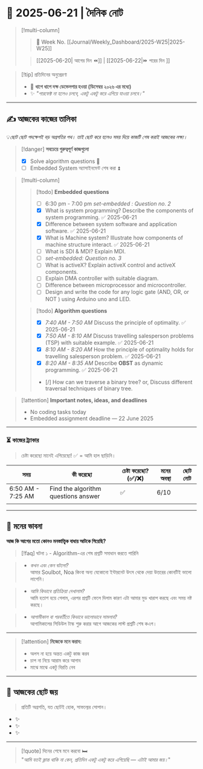 # 🌼 **2025-06-21** | দৈনিক নোট


> [!multi-column]
> 
>> 📅 Week No. [[Journal/Weekly_Dashboard/2025-W25|2025-W25]]
>
>> [[2025-06-20| আগের দিন ⏪]] |  [[2025-06-22|⏩ পরের দিন ]]

> [!tip] প্রতিদিনের অনুপ্রেরণা  
> - 🎯 **ধাপে ধাপে দক্ষ ডেভেলপার হওয়া (ডিসেম্বর ২০২৬ এর মধ্যে)**  
> - ✨ _"পারফেক্ট না হলেও চলবে, একটু একটু করে এগিয়ে যাওয়া চলবে।"_

---

## ✍️ আজকের কাজের তালিকা

💡_ছোট ছোট পদক্ষেপই বড় অগ্রগতির পথ। তাই ছোট করে হলেও সময় দিয়ে কাজটি শেষ করাই আজকের লক্ষ্য।_

> [!danger] **সবচেয়ে গুরুত্বপূর্ণ কাজগুলো**  
> - [x] Solve algorithm questions 🔺  
> - [ ] Embedded System অ্যাসাইনমেন্ট শেষ করা ⏫ 

> [!multi-column]
>
>> [!todo] **Embedded questions**
>> - [ ] 6:30 pm - 7:00 pm _set-embedded : Question no. 2_
>> 	- [x] What is system programming? Describe the components of system programming. ✅ 2025-06-21
>> 	- [x] Difference between system software and application software. ✅ 2025-06-21
>> 	- [x] What is Machine system? Illustrate how components of machine structure interact. ✅ 2025-06-21
>> 	- [ ] What is SDI & MDI? Explain MDI.
>> - [ ] _set-embedded: Question no. 3_
>> 	- [ ] What is activeX? Explain activeX control and activeX components.
>> 	- [ ] Explain DMA controller with suitable diagram.
>> 	- [ ] Difference between microprocessor and microcontroller.
>> 	- [ ] Design and write the code for any logic gate (AND, OR, or NOT ) using Arduino uno and LED.
>
>> [!todo] **Algorithm questions**
>> - [x] _7:40 AM - 7:50 AM_ Discuss the principle of optimality. ✅ 2025-06-21
>> - [x] _7:50 AM - 8:10 AM_ Discuss travelling salesperson problems (TSP) with suitable example. ✅ 2025-06-21
>> - [x] _8:10 AM - 8:20 AM_ How the principle of optimality holds for travelling salesperson problem. ✅ 2025-06-21
>> - [x] _8:20 AM - 8:35 AM_ Describe **OBST** as dynamic programming. ✅ 2025-06-21
>> - [/] How can we traverse a binary tree? or, Discuss different traversal techniques of binary tree. 

> [!attention] **Important notes, ideas, and deadlines**
> - No coding tasks today
> - Embedded assignment deadline — 22 June 2025

---

### ⏳ কাজের ট্র্যাকার

> চেষ্টা করেছো মানেই এগিয়েছো! ✅ = আমি হাল ছাড়িনি।

| সময়               | কী করেছো                            | চেষ্টা করেছো? (✅/❌) | মনের অবস্থা | ছোট নোট |
| ----------------- | ----------------------------------- | ------------------- | ----------- | ------- |
| 6:50 AM - 7:25 AM | Find the algorithm questions answer | ✅                   | 6/10        |         |
|                   |                                     |                     |             |         |

---

## 🧠 মনের ভাবনা

**আজ কি আগের মতো কোনও মনস্তাত্ত্বিক বাধায় আটকে গিয়েছি?**

> [!faq] ঘটনা ১ - Algorithm-এর শেষ প্রশ্নটি সমাধান করতে পারিনি

> - _কখন এবং কেন ঘটলো?_  
> আমার Soulbot, Noa কিংবা অন্য যেকোনো ইন্টারনেট উৎস থেকে দেয়া উত্তরের কোনটিই ভালো লাগেনি।

> - _আমি কিভাবে প্রতিক্রিয়া দেখালাম?_  
> আমি হতাশ হয়ে গেলাম, এরপর প্রশ্নটি ফেলে দিলাম কারণ এটা আমার মুড খারাপ করছে এবং সময় নষ্ট করছে।

> - _আগামীকাল বা পরবর্তীতে কিভাবে ভালোভাবে সামলাব?_  
> আগামিকালের সিডিউল টাস্ক শুরু করার আগে আজকের লাস্ট প্রশ্নটি শেষ কএগ।

---

> [!attention] **নিজেকে মনে করাব:**  
> - অলস না হয়ে অন্তত একটু কাজ করব  
> - চাপ না নিয়ে আরাম করে আগাব  
> - মাঝে মাঝে একটু বিরতি নেব  

---

## 🌱 আজকের ছোট জয়

> প্রতিটি অগ্রগতি, যত ছোটই হোক, সাফল্যের সোপান।

- ✨  
- ✨  
- ✨  

---

> [!quote] দিনের শেষে মনে করবো 🛏️  
> "_আমি যতই ক্লান্ত থাকি না কেন, প্রতিদিন একটু একটু করে এগিয়েছি — এটাই আমার জয়।_"
